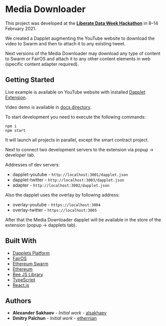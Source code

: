 # Media Downloader

This project was developed at the [**Liberate Data Week Hackathon**](https://medium.com/ethereum-swarm/liberate-data-week-join-the-hackathon-7291bd307e32) in 8–14 February 2021.

We created a Dapplet augmenting the YouTube website to download the video to Swarm and then to attach it to any existing tweet.

Next versions of the Media Downloader may download any type of content to Swarm or FairOS and attach it to any other content elements in web (specific content adapter required). 

## Getting Started

Live example is available on YouTube website with installed [Dapplet Extension](https://github.com/dapplets/dapplet-extension).

Video demo is available in [docs directory](https://github.com/dapplets/media-downloader/raw/master/docs/demo.mp4).

To start development you need to execute the following commands:

```
npm i
npm start
```

It will launch all projects in parallel, except the smart contract project.

Next to connect two development servers to the extension via popup -> developer tab.

Addresses of dev servers:
* dapplet-youtube - `http://localhost:3001/dapplet.json`
* dapplet-twitter - `http://localhost:3003/dapplet.json`
* adapter - `http://localhost:3002/dapplet.json`

Also the dapplet uses the overlay by following address:
* overlay-youtube - `https://localhost:3004`
* overlay-twitter - `https://localhost:3005`

After that the Media Downloader dapplet will be available in the store of the extension (popup -> dapplets tab).

## Built With
* [Dapplets Platform](https://github.com/dapplets/dapplet-extension)
* [FairOS](https://fairos.io)
* [Ethereum Swarm](https://swarm.ethereum.org)
* [Ethereum](http://ethereum.org)
* [Bee JS Library](https://github.com/ethersphere/bee-js)
* [TypeScript](https://www.typescriptlang.org)
* [React.js](https://reactjs.org)

## Authors
* **Alexander Sakhaev** - *Initial work* - [alsakhaev](https://github.com/alsakhaev)
* **Dmitry Palchun** - *Initial work* - [ethernian](https://github.com/ethernian)
